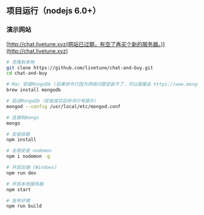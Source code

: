 ## 项目运行（nodejs 6.0+）

### 演示网站

[http://chat.livetune.xyz(网站已过期，有空了再买个新的服务器。)](http://chat.livetune.xyz)

``` bash
# 克隆到本地
git clone https://github.com/livetune/chat-and-buy.git
cd chat-and-buy

# Mac 安装MongoDb (如果命令行因为网络问题安装不了，可以直接去 https://www.mongodb.com/download-center#community 下载
brew install mongodb

# 启动MongoDb（安装成功后命令行有提示）
mongod --config /usr/local/etc/mongod.conf

# 连接到mongo
mongo

# 安装依赖
npm install

# 全局安装 nodemon 
npm i nodemon -g

# 开启后端 (Windows)
npm run dev

# 开启本地服务器
npm start

# 发布环境
npm run build
```
